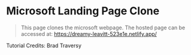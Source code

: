 # Microsoft Landing Page Clone

> This page clones the microsoft webpage. The hosted page can be accessed at: https://dreamy-leavitt-523e1e.netlify.app/

Tutorial Credits: Brad Traversy
